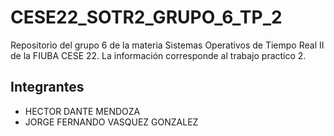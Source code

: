 # CESE22_SOTR2_GRUPO_6_TP_2
Repositorio del grupo 6 de la materia Sistemas Operativos de Tiempo Real II de la FIUBA CESE 22. La información corresponde al trabajo practico 2.

## Integrantes

- HECTOR DANTE MENDOZA
- JORGE FERNANDO VASQUEZ GONZALEZ
